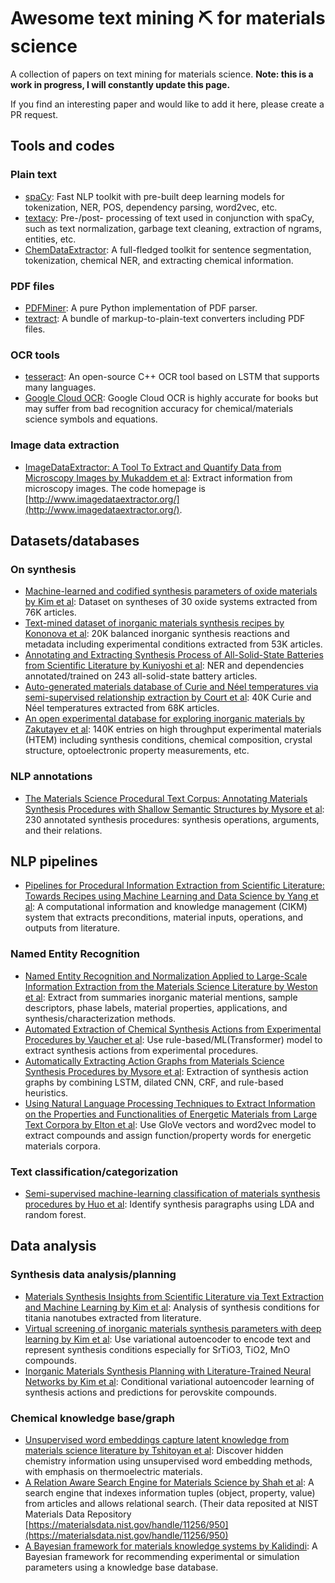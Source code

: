 # Awesome text mining ⛏️ for materials science
A collection of papers on text mining for materials science. **Note: this is a work in progress, I will constantly update this page.**

If you find an interesting paper and would like to add it here, please create a PR request.

## Tools and codes

### Plain text

- [spaCy](https://spacy.io): Fast NLP toolkit with pre-built deep learning models for tokenization, NER, POS, dependency parsing, word2vec, etc.
- [textacy](https://github.com/chartbeat-labs/textacy): Pre-/post- processing of text used in conjunction with spaCy, such as text normalization, garbage text cleaning, extraction of ngrams, entities, etc.
- [ChemDataExtractor](http://chemdataextractor.org/): A full-fledged toolkit for sentence segmentation, tokenization, chemical NER, and extracting chemical information.

### PDF files
- [PDFMiner](https://github.com/pdfminer/pdfminer.six): A pure Python implementation of PDF parser.
- [textract](https://textract.readthedocs.io/en/stable/): A bundle of markup-to-plain-text converters including PDF files.

### OCR tools

- [tesseract](https://github.com/tesseract-ocr/tesseract): An open-source C++ OCR tool based on LSTM that supports many languages.
- [Google Cloud OCR](https://cloud.google.com/functions/docs/tutorials/ocr): Google Cloud OCR is highly accurate for books but may suffer from bad recognition accuracy for chemical/materials science symbols and equations.

### Image data extraction
- [ImageDataExtractor: A Tool To Extract and Quantify Data from Microscopy Images by Mukaddem et al](https://doi.org/10.1021/acs.jcim.9b00734): Extract information from microscopy images. The code homepage is [http://www.imagedataextractor.org/](http://www.imagedataextractor.org/).

## Datasets/databases

### On synthesis

- [Machine-learned and codified synthesis parameters of oxide materials by Kim et al](https://doi.org/10.1038/sdata.2017.127): Dataset on syntheses of 30 oxide systems extracted from 76K articles.
- [Text-mined dataset of inorganic materials synthesis recipes by Kononova et al](https://doi.org/10.1038/s41597-019-0224-1): 20K balanced inorganic synthesis reactions and metadata including experimental conditions extracted from 53K articles.
- [Annotating and Extracting Synthesis Process of All-Solid-State Batteries from Scientific Literature by Kuniyoshi et al](https://arxiv.org/abs/2002.07339): NER and dependencies annotated/trained on 243 all-solid-state battery articles.
- [Auto-generated materials database of Curie and Néel temperatures via semi-supervised relationship extraction by Court et al](https://doi.org/10.1038/sdata.2018.111): 40K Curie and Néel temperatures extracted from 68K articles.
- [An open experimental database for exploring inorganic materials by Zakutayev et al](https://doi.org/10.1038/sdata.2018.53): 140K entries on high throughput experimental materials (HTEM) including synthesis conditions, chemical composition, crystal structure, optoelectronic property measurements, etc.

### NLP annotations

- [The Materials Science Procedural Text Corpus: Annotating Materials Synthesis Procedures with Shallow Semantic Structures by Mysore et al](https://arxiv.org/pdf/1905.06939.pdf): 230 annotated synthesis procedures: synthesis operations, arguments, and their relations.

## NLP pipelines

- [Pipelines for Procedural Information Extraction from Scientific Literature: Towards Recipes using Machine Learning and Data Science by Yang et al](https://doi.org/10.1109/ICDARW.2019.10037): A computational information and knowledge management (CIKM) system that extracts preconditions, material inputs, operations, and outputs from literature.

### Named Entity Recognition

- [Named Entity Recognition and Normalization Applied to Large-Scale Information Extraction from the Materials Science Literature by Weston et al](https://doi.org/10.1021/acs.jcim.9b00470): Extract from summaries inorganic material mentions, sample descriptors, phase labels, material properties, applications, and synthesis/characterization methods.
- [Automated Extraction of Chemical Synthesis Actions from Experimental Procedures by Vaucher et al](https://doi.org/10.26434/chemrxiv.11448177.v2): Use rule-based/ML(Transformer) model to extract synthesis actions from experimental procedures.
- [Automatically Extracting Action Graphs from Materials Science Synthesis Procedures by Mysore et al](https://arxiv.org/pdf/1711.06872.pdf): Extraction of synthesis action graphs by combining LSTM, dilated CNN, CRF, and rule-based heuristics.
- [Using Natural Language Processing Techniques to Extract Information on the Properties and Functionalities of Energetic Materials from Large Text Corpora by Elton et al](https://arxiv.org/abs/1903.00415): Use GloVe vectors and word2vec model to extract compounds and assign function/property words for energetic materials corpora.

### Text classification/categorization

- [Semi-supervised machine-learning classification of materials synthesis procedures by Huo et al](https://doi.org/10.1038/s41524-019-0204-1): Identify synthesis paragraphs using LDA and random forest.

## Data analysis

### Synthesis data analysis/planning

- [Materials Synthesis Insights from Scientific Literature via Text Extraction and Machine Learning by Kim et al](https://doi.org/10.1021/acs.chemmater.7b03500): Analysis of synthesis conditions for titania nanotubes extracted from literature.
- [Virtual screening of inorganic materials synthesis parameters with deep learning by Kim et al](https://doi.org/10.1038/s41524-017-0055-6): Use variational autoencoder to encode text and represent synthesis conditions especially for SrTiO3, TiO2, MnO compounds.
- [Inorganic Materials Synthesis Planning with Literature-Trained Neural Networks by Kim et al](https://doi.org/10.1021/acs.jcim.9b00995): Conditional variational autoencoder learning of synthesis actions and predictions for perovskite compounds.

### Chemical knowledge base/graph

- [Unsupervised word embeddings capture latent knowledge from materials science literature by Tshitoyan et al](https://doi.org/10.1038/s41586-019-1335-8): Discover hidden chemistry information using unsupervised word embedding methods, with emphasis on thermoelectric materials.
- [A Relation Aware Search Engine for Materials Science by Shah et al](https://doi.org/10.1007/s40192-017-0105-4): A search engine that indexes information tuples (object, property, value) from articles and allows relational search. (Their data reposited at NIST Materials Data Repository [https://materialsdata.nist.gov/handle/11256/950](https://materialsdata.nist.gov/handle/11256/950)
- [A Bayesian framework for materials knowledge systems by Kalidindi](https://www.cambridge.org/core/journals/mrs-communications/article/bayesian-framework-for-materials-knowledge-systems/8D6C0A4F120682A900A9341021C8B0BA): A Bayesian framework for recommending experimental or simulation parameters using a knowledge base database.
